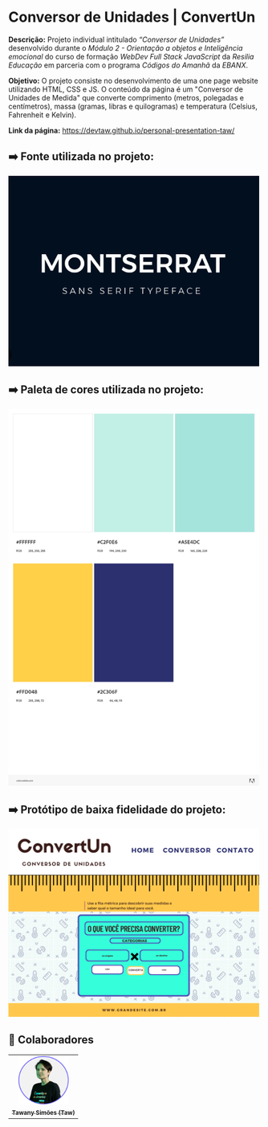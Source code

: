# Conversor de Unidades | ConvertUn

**Descrição:** Projeto individual intitulado _“Conversor de Unidades”_ desenvolvido durante o _Módulo 2 - Orientação a objetos e Inteligência emocional_ do curso de formação _WebDev Full Stack JavaScript_ da _Resilia Educação_ em parceria com o programa _Códigos do Amanhã_ da _EBANX_.

**Objetivo:** O projeto consiste no desenvolvimento de uma one page website utilizando HTML, CSS e JS. O conteúdo da página é um "Conversor de Unidades de Medida" que converte comprimento (metros, polegadas e centímetros), massa (gramas, libras e quilogramas) e temperatura (Celsius, Fahrenheit e Kelvin).

**Link da página:** https://devtaw.github.io/personal-presentation-taw/

## ➡️ Fonte utilizada no projeto:

<img src="images/fonte-utilizada.png" width="500" />

## ➡️ Paleta de cores utilizada no projeto:

<img src="images/Paleta%20de%20Cores%20-%20Unit%20Converter%20-%20ConvertUn.jpeg" width="500" />

## ➡️ Protótipo de baixa fidelidade do projeto:

<img src="images/prototipo.png" width="500" />

## 🤝 Colaboradores

<table>
  <tr>
    <td align="center">
      <a href="#">
        <img src="images/profile-picture.png" width="100px;" alt="Foto de Tawany no GitHub"/><br>
        <sub>
          <b>Tawany Simões (Taw)</b>
        </sub>
      </a>
    </td>
  </tr>
 </table>
